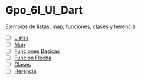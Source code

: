 # Gpo_6I_UI_Dart
Ejemplos de listas, map, funciones, clases y herencia
- [ ] [Listas](https://dartpad.dartlang.org/)
- [ ] [Map](https://dartpad.dartlang.org/)
- [ ] [Funciones Basicas](https://dartpad.dartlang.org/)
- [ ] [Funcion Flecha](https://dartpad.dartlang.org/)
- [ ] [Clases](https://dartpad.dartlang.org/)
- [ ] [Herencia](https://dartpad.dartlang.org/)
